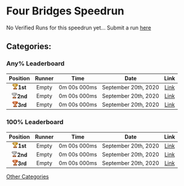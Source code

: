 # Four Bridges Speedrun

No Verified Runs for this speedrun yet... Submit a run [here](https://forms.gle/hHda5Qc1Fa8ozx5f7)

## Categories:

### Any% Leaderboard

| Position |    Runner     |  Time | Date|Link|
|:----------:|:-------------:|:------:|:----:|:---:|
| <img src="../../img/1st.png" width="15">**1st** | Empty | 0m 00s 000ms  | September 20th, 2020 | [Link]() |
| <img src="../../img/2nd.png" width="15">**2nd** | Empty | 0m 00s 000ms  | September 20th, 2020 | [Link]() |
| <img src="../../img/3rd.png" width="15">**3rd** | Empty | 0m 00s 000ms  | September 20th, 2020 | [Link]() |

### 100% Leaderboard

| Position |    Runner     |  Time | Date|Link|
|:----------:|:-------------:|:------:|:----:|:---:|
| <img src="../../img/1st.png" width="15">**1st** | Empty | 0m 00s 000ms  | September 20th, 2020 | [Link]() |
| <img src="../../img/2nd.png" width="15">**2nd** | Empty | 0m 00s 000ms  | September 20th, 2020 | [Link]() |
| <img src="../../img/3rd.png" width="15">**3rd** | Empty | 0m 00s 000ms  | September 20th, 2020 | [Link]() |

[Other Categories](../../README.md)